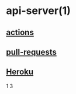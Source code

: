 # api-server(1)

## [actions](https://github.com/Mhsalameh/api-server/actions)
## [pull-requests](https://github.com/Mhsalameh/api-server/pull/1)
## [Heroku](https://mohammad-api-server.herokuapp.com/)
1
3
